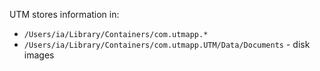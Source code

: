 UTM stores information in:
* `/Users/ia/Library/Containers/com.utmapp.*`
* `/Users/ia/Library/Containers/com.utmapp.UTM/Data/Documents` - disk images